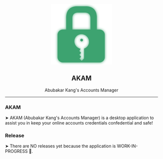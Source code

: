 <p align="center">
  <img  src="./src/assets/logo.png" />
</p>

<h2 align="center">AKAM</h2>
<p align="center">Abubakar Kang's Accounts Manager</p>
<hr>

### AKAM

➤ AKAM (Abubakar Kang's Accounts Manager) is a desktop application to assist you in keep your online accounts credentials confedential and safe!

### Release

➤ There are NO releases yet because the application is WORK-IN-PROGRESS 🚧.
